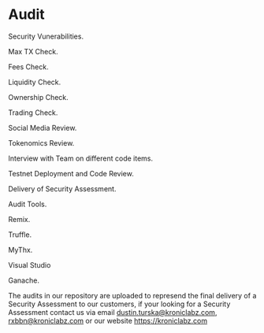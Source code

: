 # Audit 
Security Vunerabilities.

Max TX Check.

Fees Check.

Liquidity Check.

Ownership Check.

Trading Check.

Social Media Review.

Tokenomics Review.

Interview with Team on different code items.

Testnet Deployment and Code Review.

Delivery of Security Assessment.

Audit Tools.

Remix.

Truffle.

MyThx.

Visual Studio

Ganache.

The audits in our repository are uploaded to represend the final delivery of a Security Assessment to our customers, if your looking for a Security Assessment contact us via email dustin.turska@kroniclabz.com, rxbbn@kroniclabz.com or our website https://kroniclabz.com

